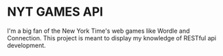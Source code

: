 # NYT GAMES API

I'm a big fan of the New York Time's web games like Wordle and Connection. This project is meant to display my knowledge of RESTful api development.
